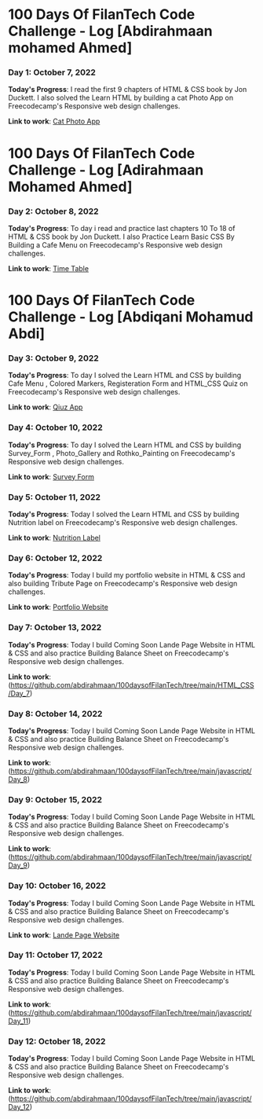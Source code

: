 
# 100 Days Of FilanTech Code Challenge - Log [Abdirahmaan mohamed Ahmed]

### Day 1: October 7, 2022

**Today's Progress**: I read the first 9 chapters of HTML & CSS book by Jon Duckett. I also solved the Learn HTML by building a cat Photo App on Freecodecamp's Responsive web design challenges.

**Link to work**: [Cat Photo App](https://github.com/abdirahmaan/100daysofFilanTech/tree/main/HTML_CSS)

# 100 Days Of FilanTech Code Challenge - Log [Adirahmaan Mohamed Ahmed]

### Day 2: October 8, 2022

**Today's Progress**: To day i read and practice last chapters 10 To 18 of HTML & CSS book by Jon Duckett. I also Practice Learn Basic CSS By Building a Cafe Menu  on Freecodecamp's Responsive web design challenges.

**Link to work**: [Time Table](https://github.com/abdirahmaan/100daysofFilanTech/tree/main/HTML_CSS)

# 100 Days Of FilanTech Code Challenge - Log [Abdiqani Mohamud Abdi]

### Day 3: October 9, 2022

**Today's Progress**: To day I solved the Learn HTML and CSS by building Cafe Menu , Colored Markers, Registeration Form and HTML_CSS Quiz on Freecodecamp's Responsive web design challenges.

**Link to work**: [Qiuz App](https://github.com/abdirahmaan/100daysofFilanTech/tree/main/HTML_CSS/Day_3/html_css_quiz)

### Day 4: October 10, 2022

**Today's Progress**: To day I solved the Learn HTML and CSS by building Survey_Form , Photo_Gallery and  Rothko_Painting  on Freecodecamp's Responsive web design challenges.

**Link to work**: [Survey Form](https://github.com/abdirahmaan/100daysofFilanTech/tree/main/HTML_CSS/Day_4/survey_form)

### Day 5: October 11, 2022

**Today's Progress**: Today I solved the Learn HTML and CSS by building Nutrition label  on Freecodecamp's Responsive web design challenges.

**Link to work**: [Nutrition Label](https://github.com/abdirahmaan/100daysofFilanTech/tree/main/HTML_CSS/Day_5)

### Day 6: October 12, 2022

**Today's Progress**: Today I build my portfolio website in HTML & CSS and also building  Tribute Page on Freecodecamp's Responsive web design challenges.

**Link to work**: [Portfolio Website](https://github.com/abdirahmaan/100daysofFilanTech/tree/main/HTML_CSS/Day_6/portfolio)


### Day 7: October 13, 2022

**Today's Progress**: Today I build Coming Soon Lande Page Website in HTML & CSS and also practice Building Balance Sheet on Freecodecamp's Responsive web design challenges.

**Link to work**: (https://github.com/abdirahmaan/100daysofFilanTech/tree/main/HTML_CSS/Day_7)

### Day 8: October 14, 2022

**Today's Progress**: Today I build Coming Soon Lande Page Website in HTML & CSS and also practice Building Balance Sheet on Freecodecamp's Responsive web design challenges.

**Link to work**: (https://github.com/abdirahmaan/100daysofFilanTech/tree/main/javascript/Day_8)

### Day 9: October 15, 2022

**Today's Progress**: Today I build Coming Soon Lande Page Website in HTML & CSS and also practice Building Balance Sheet on Freecodecamp's Responsive web design challenges.

**Link to work**: (https://github.com/abdirahmaan/100daysofFilanTech/tree/main/javascript/Day_9)

### Day 10: October 16, 2022

**Today's Progress**: Today I build Coming Soon Lande Page Website in HTML & CSS and also practice Building Balance Sheet on Freecodecamp's Responsive web design challenges.

**Link to work**: [Lande Page Website](https://github.com/abdirahmaan/100daysofFilanTech/tree/main/javascript/Day_10)

### Day 11: October 17, 2022

**Today's Progress**: Today I build Coming Soon Lande Page Website in HTML & CSS and also practice Building Balance Sheet on Freecodecamp's Responsive web design challenges.

**Link to work**: (https://github.com/abdirahmaan/100daysofFilanTech/tree/main/javascript/Day_11)

### Day 12: October 18, 2022

**Today's Progress**: Today I build Coming Soon Lande Page Website in HTML & CSS and also practice Building Balance Sheet on Freecodecamp's Responsive web design challenges.

**Link to work**: (https://github.com/abdirahmaan/100daysofFilanTech/tree/main/javascript/Day_12)


